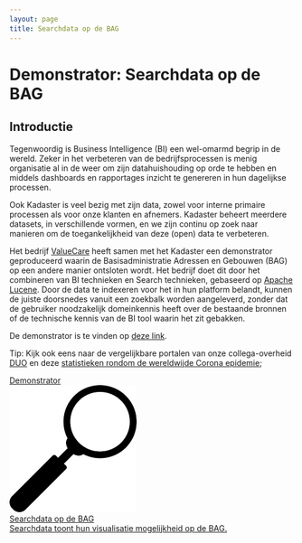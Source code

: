 ```yaml
---
layout: page
title: Searchdata op de BAG
---
```

# Demonstrator: Searchdata op de BAG

## Introductie
Tegenwoordig is Business Intelligence (BI) een wel-omarmd begrip in de wereld. Zeker in het verbeteren van de bedrijfsprocessen is menig organisatie al 
in de weer om zijn datahuishouding op orde te hebben en middels dashboards en rapportages inzicht te genereren in hun dagelijkse processen. 

Ook Kadaster is veel bezig met zijn data, zowel voor interne primaire processen als voor onze klanten en afnemers. Kadaster beheert meerdere datasets, in verschillende vormen, 
en we zijn continu op zoek naar manieren om de toegankelijkheid van deze (open) data te verbeteren. 

Het bedrijf <a href="https://valuecare.nl/">ValueCare</a> heeft samen met het Kadaster een demonstrator geproduceerd waarin de Basisadministratie Adressen en Gebouwen (BAG) op een andere manier ontsloten wordt. 
Het bedrijf doet dit door het combineren van BI technieken en Search technieken, gebaseerd op <a href="https://lucene.apache.org/core/">Apache Lucene</a>. 
Door de data te indexeren voor het in hun platform belandt, kunnen de juiste doorsnedes vanuit een zoekbalk worden aangeleverd, zonder dat de gebruiker noodzakelijk domeinkennis heeft
over de bestaande bronnen of de technische kennis van de BI tool waarin het zit gebakken. 

De demonstrator is te vinden op <a href="https://kadaster.searchdata.com/">deze link</a>.

Tip: Kijk ook eens naar de vergelijkbare portalen van onze collega-overheid <a href="https://duo.searchdata.com/">DUO</a> en deze <a href="https://corona.searchdata.com/">statistieken rondom de wereldwijde Corona epidemie</a>;

<div class="cards-wrapper">
  <a href="https://kadaster.searchdata.com/">
    <div class="card">
      <div class="card-type">Demonstrator</div>
      <img class="card-image" src="/assets/images/magnifier.png">
      <div class="card-title">Searchdata op de BAG</div>
      <div class="card-description">Searchdata toont hun visualisatie mogelijkheid op de BAG.</div>
    </div>
  </a>
 </div>